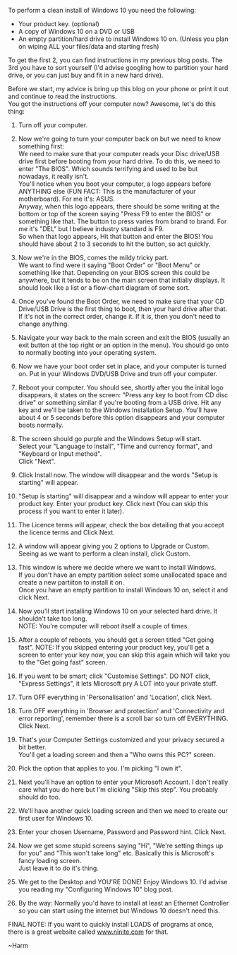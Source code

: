 To perform a clean install of Windows 10 you need the following:

* Your product key. (optional)
* A copy of Windows 10 on a DVD or USB
* An empty partition/hard drive to install Windows 10 on. (Unless you plan on wiping ALL your files/data and starting fresh)

To get the first 2, you can find instructions in my previous blog posts. The 3rd you have to sort yourself (I'd advise googling how to partition your hard drive, or you can just buy and fit in a new hard drive).

Before we start, my advice is bring up this blog on your phone or print it out and continue to read the instructions.  
You got the instructions off your computer now? Awesome, let's do this thing:

1. Turn off your computer.

2. Now we're going to turn your computer back on but we need to know something first:  
We need to make sure that your computer reads your Disc drive/USB drive first before booting from your hard drive. To do this, we need to enter "The BIOS". Which sounds terrifying and used to be but nowadays, it really isn't.  
You'll notice when you boot your computer, a logo appears before ANYTHING else (FUN FACT: This is the manufacturer of your motherboard). For me it's: ASUS.  
Anyway, when this logo appears, there should be some writing at the bottom or top of the screen saying "Press F9 to enter the BIOS" or something like that. The button to press varies from brand to brand. For me it's "DEL" but I believe industry standard is F9.  
So when that logo appears, Hit that button and enter the BIOS! You should have about 2 to 3 seconds to hit the button, so act quickly.

3. Now we're in the BIOS, comes the mildy tricky part.  
We want to find were it saying "Boot Order" or "Boot Menu" or something like that. Depending on your BIOS screen this could be anywhere, but it tends to be on the main screen that initially displays. It should look like a list or a flow-chart diagram of some sort.

4. Once you've found the Boot Order, we need to make sure that your CD Drive/USB Drive is the first thing to boot, then your hard drive after that. If it's not in the correct order, change it. If it is, then you don't need to change anything.

5. Navigate your way back to the main screen and exit the BIOS (usually an exit button at the top right or an option in the menu).
You should go onto to normally booting into your operating system.

6. Now we have your boot order set in place, and your computer is turned on. Put in your Windows DVD/USB Drive and trun off your computer.

7. Reboot your computer. You should see, shortly after you the inital logo disappears, it states on the screen: "Press any key to boot from CD disc drive" or something similar if you're booting from a USB drive. Hit any key and we'll be taken to the Windows Installation Setup. You'll have about 4 or 5 seconds before this option disappears and your computer boots normally.

8. The screen should go purple and the Windows Setup will start.  
Select your "Language to install", "Time and currency format", and "Keyboard or Input method".  
Click "Next".

9. Click Install now. The window will disappear and the words "Setup is starting" will appear.

10. "Setup is starting" will disappear and a window will appear to enter your product key. Enter your product key. Click next (You can skip this process if you want to enter it later).

11. The Licence terms will appear, check the box detailing that you accept the licence terms and Click Next.

12. A window will appear giving you 2 options to Upgrade or Custom. Seeing as we want to perform a clean install, click Custom.

13. This window is where we decide where we want to install Windows.  
If you don't have an empty partition select some unallocated space and create a new partiiton to install it on.  
Once you have an empty partition to install Windows 10 on, select it and click Next.

14. Now you'll start installing Windows 10 on your selected hard drive. It shouldn't take too long.  
NOTE: You're computer will reboot itself a couple of times.

15. After a couple of reboots, you should get a screen titled "Get going fast".
NOTE: If you skipped entering your product key, you'll get a screen to enter your key now, you can skip this again which will take you to the "Get going fast" screen.

16. If you want to be smart; click "Customise Settings". DO NOT click, "Express Settings", it lets Microsoft pry A LOT into your private stuff.

17. Turn OFF everything in 'Personalisation' and 'Location', click Next.

18. Turn OFF everything in 'Browser and protection' and 'Connectivity and error reporting', remember there is a scroll bar so turn off EVERYTHING. Click Next.

19. That's your Computer Settings customized and your privacy secured a bit better.  
You'll get a loading screen and then a "Who owns this PC?" screen.

20. Pick the option that applies to you. I'm picking "I own it".

21. Next you'll have an option to enter your Microsoft Account. I don't really care what you do here but I'm clicking "Skip this step". You probably should do too.

22. We'll have another quick loading screen and then we need to create our first user for Windows 10.

23. Enter your chosen Username, Password and Password hint. Click Next.

24. Now we get some stupid screens saying "Hi", "We're setting things up for you" and "This won't take long" etc. Basically this is Microsoft's fancy loading screen.  
Just leave it to do it's thing.

25. We get to the Desktop and YOU'RE DONE! Enjoy Windows 10. I'd advise you reading my "Configuring Windows 10" blog post.

26. By the way: Normally you'd have to install at least an Ethernet Controller so you can start using the internet but Windows 10 doesn't need this.

FINAL NOTE: If you want to quickly install LOADS of programs at once, there is a great website called <a href="https://ninite.com/">www.ninite.com</a> for that.

~Harm
